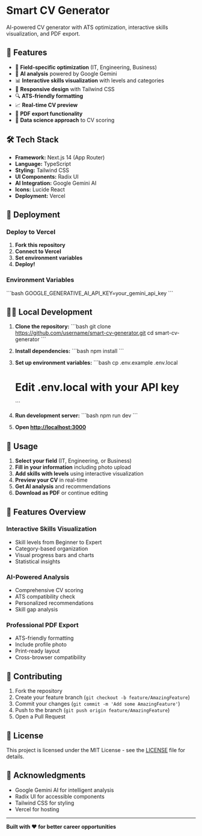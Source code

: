 # Smart CV Generator

AI-powered CV generator with ATS optimization, interactive skills visualization, and PDF export.

## 🚀 Features

- 🎯 **Field-specific optimization** (IT, Engineering, Business)
- 🤖 **AI analysis** powered by Google Gemini
- 📊 **Interactive skills visualization** with levels and categories
- 📱 **Responsive design** with Tailwind CSS
- 🔍 **ATS-friendly formatting**
- 📈 **Real-time CV preview**
- 📄 **PDF export functionality**
- 🧠 **Data science approach** to CV scoring

## 🛠️ Tech Stack

- **Framework:** Next.js 14 (App Router)
- **Language:** TypeScript
- **Styling:** Tailwind CSS
- **UI Components:** Radix UI
- **AI Integration:** Google Gemini AI
- **Icons:** Lucide React
- **Deployment:** Vercel

## 🚀 Deployment

### Deploy to Vercel

1. **Fork this repository**
2. **Connect to Vercel**
3. **Set environment variables**
4. **Deploy!**

### Environment Variables

\`\`\`bash
GOOGLE_GENERATIVE_AI_API_KEY=your_gemini_api_key
\`\`\`

## 🏃‍♂️ Local Development

1. **Clone the repository:**
   \`\`\`bash
   git clone https://github.com/username/smart-cv-generator.git
   cd smart-cv-generator
   \`\`\`

2. **Install dependencies:**
   \`\`\`bash
   npm install
   \`\`\`

3. **Set up environment variables:**
   \`\`\`bash
   cp .env.example .env.local
   # Edit .env.local with your API key
   \`\`\`

4. **Run development server:**
   \`\`\`bash
   npm run dev
   \`\`\`

5. **Open [http://localhost:3000](http://localhost:3000)**

## 📝 Usage

1. **Select your field** (IT, Engineering, or Business)
2. **Fill in your information** including photo upload
3. **Add skills with levels** using interactive visualization
4. **Preview your CV** in real-time
5. **Get AI analysis** and recommendations
6. **Download as PDF** or continue editing

## 🎯 Features Overview

### Interactive Skills Visualization
- Skill levels from Beginner to Expert
- Category-based organization
- Visual progress bars and charts
- Statistical insights

### AI-Powered Analysis
- Comprehensive CV scoring
- ATS compatibility check
- Personalized recommendations
- Skill gap analysis

### Professional PDF Export
- ATS-friendly formatting
- Include profile photo
- Print-ready layout
- Cross-browser compatibility

## 🤝 Contributing

1. Fork the repository
2. Create your feature branch (`git checkout -b feature/AmazingFeature`)
3. Commit your changes (`git commit -m 'Add some AmazingFeature'`)
4. Push to the branch (`git push origin feature/AmazingFeature`)
5. Open a Pull Request

## 📄 License

This project is licensed under the MIT License - see the [LICENSE](LICENSE) file for details.

## 🙏 Acknowledgments

- Google Gemini AI for intelligent analysis
- Radix UI for accessible components
- Tailwind CSS for styling
- Vercel for hosting

---

**Built with ❤️ for better career opportunities**
